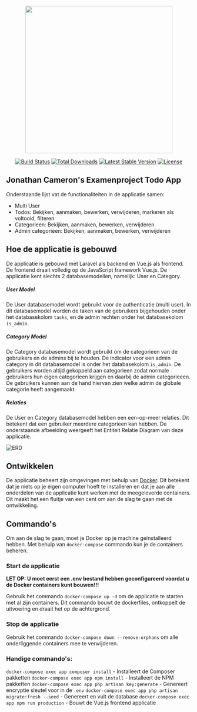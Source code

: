 <p align="center"><a href="https://laravel.com" target="_blank"><img src="https://raw.githubusercontent.com/laravel/art/master/logo-lockup/5%20SVG/2%20CMYK/1%20Full%20Color/laravel-logolockup-cmyk-red.svg" width="400"></a></p>

<p align="center">
<a href="https://travis-ci.org/laravel/framework"><img src="https://travis-ci.org/laravel/framework.svg" alt="Build Status"></a>
<a href="https://packagist.org/packages/laravel/framework"><img src="https://img.shields.io/packagist/dt/laravel/framework" alt="Total Downloads"></a>
<a href="https://packagist.org/packages/laravel/framework"><img src="https://img.shields.io/packagist/v/laravel/framework" alt="Latest Stable Version"></a>
<a href="https://packagist.org/packages/laravel/framework"><img src="https://img.shields.io/packagist/l/laravel/framework" alt="License"></a>
</p>

## Jonathan Cameron's Examenproject Todo App

Onderstaande lijst vat de functionaliteiten in de applicatie samen:

- Multi User
- Todos: Bekijken, aanmaken, bewerken, verwijderen, markeren als voltooid, filteren
- Categorieen: Bekijken, aanmaken, bewerken, verwijderen
- Admin categorieen: Bekijken, aanmaken, bewerken, verwijderen

## Hoe de applicatie is gebouwd

De applicatie is gebouwd met Laravel als backend en Vue.js als frontend. De frontend draait volledig op de JavaScript framework Vue.js. 
De applicatie kent slechts 2 databasemodellen, namelijk: User en Category.

##### User Model  

De User databasemodel wordt gebruikt voor de authenticatie (multi user). In dit databasemodel worden de taken van de gebruikers bijgehouden onder het databasekolom `tasks`, en de admin rechten onder het databasekolom `is_admin`.

##### Category Model 

De Category databasemodel wordt gebruikt om de categorieen van de gebruikers en de admins bij te houden. De indicator voor een admin category in dit databasemodel is onder het databasekolom `is_admin`. De gebruikers worden altijd gekoppeld aan categorieen zodat normale gebruikers hun eigen categorieen krijgen en daarbij de admin categorieeen. De gebruikers kunnen aan de hand hiervan zien welke admin de globale categorie heeft aangemaakt.

##### Relaties

De User en Category databasemodel hebben een een-op-meer relaties. Dit betekent dat een gebruiker meerdere categorieen kan hebben. De onderstaande afbeelding weergeeft het Entiteit Relatie Diagram van deze applicatie.

<img src="https://i.imgur.com/k1GXzF8.png" alt="ERD">

## Ontwikkelen

De applicatie beheert zijn omgevingen met behulp van [Docker](https://docker.com). Dit betekent dat je niets op je eigen computer hoeft te installeren en dat je aan alle onderdelen van de applicatie kunt werken met de meegeleverde containers. Dit maakt het een fluitje van een cent om aan de slag te gaan met de ontwikkeling.

## Commando's

Om aan de slag te gaan, moet je Docker op je machine geïnstalleerd hebben. Met behulp van `docker-compose` commando kun je de containers beheren.

### Start de applicatie

**LET OP: U moet eerst een .env bestand hebben geconfigureerd voordat u de Docker containers kunt bouwen!!!**

Gebruik het commando `docker-compose up -d` om de applicatie te starten met al zijn containers. Dit commando bouwt de dockerfiles, ontkoppelt de uitvoering en draait het op de achtergrond.

### Stop de applicatie

Gebruik het commando `docker-compose down --remove-orphans` om alle onderliggende containers mee te verwijderen.

### Handige commando's:

`docker-compose exec app composer install` - Installeert de Composer pakketten
`docker-compose exec app npm install` - Installeert de NPM pakketten
`docker-compose exec app php artisan key:generate` - Genereert encryptie sleutel voor in de `.env`
`docker-compose exec app php artisan migrate:fresh --seed` - Genereert en vult de database
`docker-compose exec app npm run production` - Bouwt de Vue.js frontend applicatie
